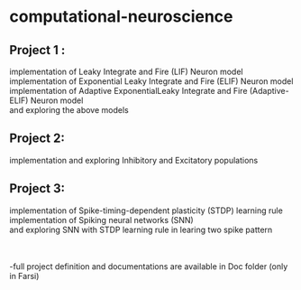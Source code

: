 # computational-neuroscience

## Project 1 :
implementation of Leaky Integrate and Fire (LIF) Neuron model
<br />implementation of Exponential Leaky Integrate and Fire (ELIF) Neuron model
<br />implementation of Adaptive ExponentialLeaky Integrate and Fire (Adaptive-ELIF) Neuron model
<br />and exploring the above models
    
## Project 2:
implementation and exploring Inhibitory and Excitatory  populations
  
## Project 3:
implementation of Spike-timing-dependent plasticity (STDP) learning rule
<br />implementation of Spiking neural networks (SNN)
<br />and exploring SNN with STDP learning rule in learing two spike pattern
    
<br /><br />-full project definition and documentations are available in Doc folder (only in Farsi)
  
